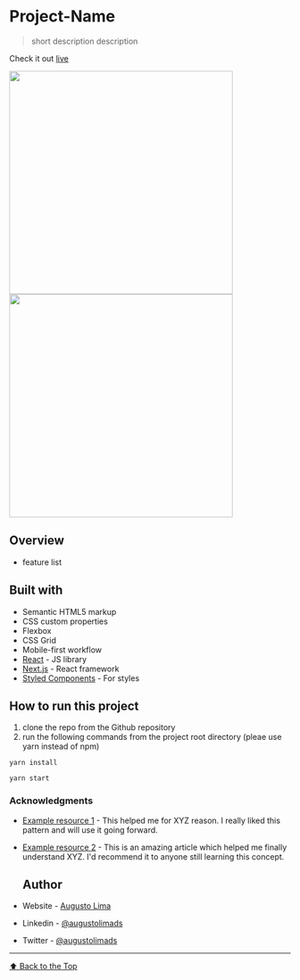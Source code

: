 # Project-Name
> short description description

Check it out [live](https://google.com/)
<p align="row">
<img src= "https://media.giphy.com/media/HYOlBKJBqgAfe/giphy.gif" width="400" >
<img src= "https://media.giphy.com/media/HYOlBKJBqgAfe/giphy.gif" width="400" >
</p>

## Overview
- feature list

## Built with
- Semantic HTML5 markup
- CSS custom properties
- Flexbox
- CSS Grid
- Mobile-first workflow
- [React](https://reactjs.org/) - JS library
- [Next.js](https://nextjs.org/) - React framework
- [Styled Components](https://styled-components.com/) - For styles

## How to run this project
1. clone the repo from the Github repository
2. run the following commands from the project root directory (pleae use yarn instead of npm)
  
  `yarn install`
  
  `yarn start`
  
  ### Acknowledgments

- [Example resource 1](https://www.example.com) - This helped me for XYZ reason. I really liked this pattern and will use it going forward.
- [Example resource 2](https://www.example.com) - This is an amazing article which helped me finally understand XYZ. I'd recommend it to anyone still learning this concept.
  
  ## Author

- Website - [Augusto Lima](https://augustolima-portfolio.vercel.app/)
- Linkedin - [@augustolimads](https://www.linkedin.com/in/augustolimads/)
- Twitter - [@augustolimads](https://twitter.com/augustolimads)

---

[⬆ Back to the Top](#Project-Name)<br>
